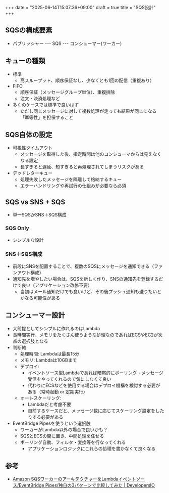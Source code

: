 +++
date = "2025-06-14T15:07:36+09:00"
draft = true
title = "SQS設計"
+++


## SQSの構成要素

- パブリッシャー --- SQS --- コンシューマー(ワーカー)

## キューの種類

- 標準
  - 高スループット、順序保証なし、少なくとも1回の配信（重複あり）
- FIFO
  - 順序保証（メッセージグループ単位）、重複排除
  - 注文・決済処理など
- 多くのケースでは標準で良いはず
  - ただし同じメッセージに対して複数処理が走っても結果が同じになる「冪等性」を担保すること


## SQS自体の設定

- 可視性タイムアウト
  - メッセージを取得した後、指定時間は他のコンシューマからは見えなくなる設定
  - 長すぎると遅延、短すぎると再処理されてしまうリスクがある
- デッドレターキュー
  - 処理失敗したメッセージを隔離して格納するキュー
  - エラーハンドリングや再試行の仕組みが必要なら必須

## SQS vs SNS + SQS

- 単一SQSかSNS＋SQS構成

### SQS Only

- シンプルな設計

### SNS＋SQS構成

- 前段にSNSを配置することで、複数のSQSにメッセージを通知できる（ファンアウト構成）
- 通知先を増やしたい場合は、SQSを新しく作り、SNSの通知先を登録するだけで良い（アプリケーション改修不要）
  - 当初はメール通知だけでも良いけど、その後プッシュ通知も送りたいとかなる可能性がある

## コンシューマー設計

- 大前提としてシンプルに作れるのはLambda
- 長時間実行、メモリをたくさん使うような処理なのであればECSやEC2が次点の選択肢となる
- 判断軸
  - 処理時間: Lambdaは最長15分
  - メモリ: Lambdaは10GBまで
  - デプロイ:
    - イベントソース型Lambdaであれば暗黙的にポーリング・メッセージ受信をやってくれるので気にしなくて良い
    - 代わりにECSなどを使用する場合はデプロイ機構を検討する必要がある（常時起動 or 定期実行）
  - オートスケーリング:
    - Lambdaだと考慮不要
    - 自前するケースだと、メッセージ数に応じてスケーリング設定をしたりする必要がある
- EventBridge Pipesを使うという選択肢
  - ワーカーがLambda以外の場合で良いかも？
  - SQSとECSの間に置き、中間処理を任せる
  - ポーリング自動、フィルタ・変換等を行なってくれる
    - アプリケーションロジックにこれらの処理を書かなくて良くなる

## 参考

- [Amazon SQSワーカーのアーキテクチャーをLambdaイベントソース/EventBridge Pipes/独自の3パターンで比較してみた | DevelopersIO](https://dev.classmethod.jp/articles/sqs-consumer-pattern/)